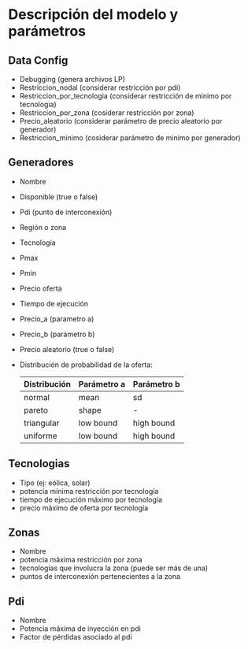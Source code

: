 # Descripción del modelo y parámetros
## Data Config
- Debugging (genera archivos LP)
- Restriccion_nodal (considerar restricción por pdi)
- Restriccion_por_tecnologia (considerar restricción de minimo por tecnologia)
- Restriccion_por_zona (cosiderar restricción por zona)
- Precio_aleatorio (considerar parámetro de precio aleatorio por generador)
- Restriccion_minimo (cosiderar parámetro de minimo por generador)

## Generadores
- Nombre
- Disponible (true o false)
- Pdi (punto de interconexión)
- Región o zona
- Tecnología 
- Pmax
- Pmin
- Precio oferta
- Tiempo de ejecución
- Precio_a (parametro a)
- Precio_b (parámetro b)
- Precio aleatorio (true o false)
- Distribución de probabilidad de la oferta:
 
  | Distribución | Parámetro a | Parámetro b |
  |--------------|-------------|-------------|
  | normal       | mean        |     sd      |
  | pareto       | shape       |     -       |
  | triangular   | low bound   | high bound  |
  | uniforme     | low bound   | high bound  |
  
## Tecnologias
- Tipo (ej: eólica, solar)
- potencia mínima restricción por tecnología
- tiempo de ejecución máximo por tecnología
- precio máximo de oferta por tecnología

## Zonas
- Nombre
- potencia máxima restricción por zona
- tecnologías que involucra la zona (puede ser más de una)
- puntos de interconexión pertenecientes a la zona

## Pdi
- Nombre
- Potencia máxima de inyección en pdi
- Factor de pérdidas asociado al pdi
